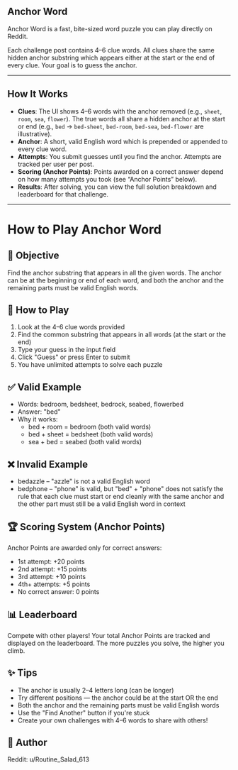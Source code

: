 ## Anchor Word

Anchor Word is a fast, bite-sized word puzzle you can play directly on Reddit.

Each challenge post contains 4–6 clue words. All clues share the same hidden anchor substring which appears either at the start or the end of every clue. Your goal is to guess the anchor.

---

## How It Works

- **Clues**: The UI shows 4–6 words with the anchor removed (e.g., `sheet`, `room`, `sea`, `flower`). The true words all share a hidden anchor at the start or end (e.g., `bed` → `bed-sheet`, `bed-room`, `bed-sea`, `bed-flower` are illustrative).
- **Anchor**: A short, valid English word which is prepended or appended to every clue word.
- **Attempts**: You submit guesses until you find the anchor. Attempts are tracked per user per post.
- **Scoring (Anchor Points)**: Points awarded on a correct answer depend on how many attempts you took (see “Anchor Points” below).
- **Results**: After solving, you can view the full solution breakdown and leaderboard for that challenge.

---


# How to Play Anchor Word

## 🎯 Objective
Find the anchor substring that appears in all the given words. The anchor can be at the beginning or end of each word, and both the anchor and the remaining parts must be valid English words.

## 📝 How to Play
1. Look at the 4–6 clue words provided
2. Find the common substring that appears in all words (at the start or the end)
3. Type your guess in the input field
4. Click "Guess" or press Enter to submit
5. You have unlimited attempts to solve each puzzle

## ✅ Valid Example
- Words: bedroom, bedsheet, bedrock, seabed, flowerbed
- Answer: "bed"
- Why it works:
  - bed + room = bedroom (both valid words)
  - bed + sheet = bedsheet (both valid words)
  - sea + bed = seabed (both valid words)

## ❌ Invalid Example
- bedazzle – "azzle" is not a valid English word
- bedphone – "phone" is valid, but "bed" + "phone" does not satisfy the rule that each clue must start or end cleanly with the same anchor and the other part must still be a valid English word in context

## 🏆 Scoring System (Anchor Points)
Anchor Points are awarded only for correct answers:
- 1st attempt: +20 points
- 2nd attempt: +15 points
- 3rd attempt: +10 points
- 4th+ attempts: +5 points
- No correct answer: 0 points

## 📊 Leaderboard
Compete with other players! Your total Anchor Points are tracked and displayed on the leaderboard. The more puzzles you solve, the higher you climb.

## ✨ Tips
- The anchor is usually 2–4 letters long (can be longer)
- Try different positions — the anchor could be at the start OR the end
- Both the anchor and the remaining parts must be valid English words
- Use the "Find Another" button if you're stuck
- Create your own challenges with 4–6 words to share with others!

## 👤 Author
Reddit: u/Routine_Salad_613
